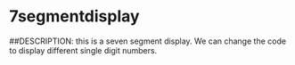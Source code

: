 # 7segmentdisplay
##DESCRIPTION: this is a seven segment display. We can change the code to display different single digit numbers.
